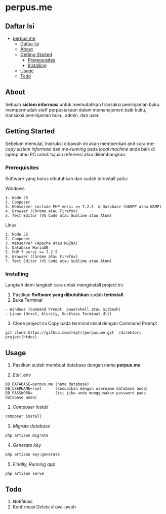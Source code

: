 # perpus.me

## Daftar Isi

- [perpus.me](#perpusme)
  - [Daftar Isi](#daftar-isi)
  - [About](#about)
  - [Getting Started](#getting-started)
    - [Prerequisites](#prerequisites)
    - [Installing](#installing)
  - [Usage](#usage)
  - [Todo](#todo)

## About
Sebuah **sistem informasi** untuk memudahkan transaksi peminjaman buku. mempermudah staff perpustakaan dalam memanajemen baik buku, transaksi peminjaman buku, admin, dan user.

## Getting Started
Sebelum memulai, Instruksi dibawah ini akan memberikan and cara me-*copy* *sistem informasi* dan me-*running* pada *local machine* anda baik di laptop atau PC untuk tujuan referensi atau dikembangkan.

### Prerequisites
Software yang harus dibutuhkan dan sudah terinstall yaitu:

Windows
```
1. Node JS
2. Composer
3. Webserver include PHP versi >= 7.2.5  & Database (XAMPP atau WAMP)
4. Browser (Chrome atau Firefox)
5. Text Editor (VS Code atau Sublime atau Atom)
```

Linux
```
1. Node JS
2. Composer
3. Webserver (Apache atau NGINX)
4. Database MariaDB
5. PHP 7 versi >= 7.2.5
6. Browser (Chrome atau Firefox)
7. Text Editor (VS Code atau Sublime atau Atom)
```

### Installing
Langkah demi langkah cara untuk menginstall project ini.

1. Pastikan **Software yang dibutuhkan** sudah **terinstall**
2. Buka Terminal
```
- Windows (Command Prompt, powershell atau GitBash)
- Linux (Urxvt, Alcrity, Suckless Terminal dll)
```
3. Clone project ini
Copy pada terminal misal dengan  Command Prompt
```
git clone https://github.com/reptr/perpus.me.git  /direktori project(htdoc)
```

## Usage
1. Pastikan sudah membuat database dengan nama **perpus.me**

2. *Edit* .env
```
DB_DATABASE=perpus.me (nama database)
DB_USERNAME=root      (sesuaikan dengan username database anda)
DB_PASSWORD=          (isi jika anda menggunakan password pada database anda)
```
2. *Composer Install*
```sh
composer install
```
3. *Migrate database*
```sh
php artisan migrate
```
4. *Generate Key*
```sh
php artisan key:generate
```
5. *Finally, Running app*
```sh
php artisan serve
```
## Todo
1. Notifikasi
2. Konfirmasi Delete
#   o w i - u w u h  
 